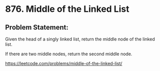 # 876. Middle of the Linked List
## Problem Statement:
Given the head of a singly linked list, return the middle node of the linked list.

If there are two middle nodes, return the second middle node.

https://leetcode.com/problems/middle-of-the-linked-list/
